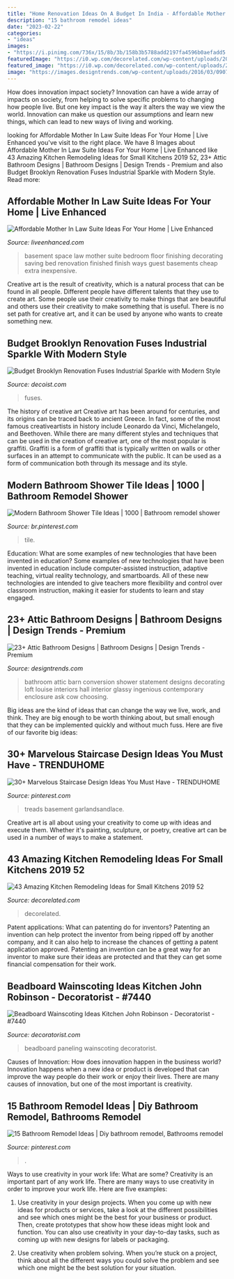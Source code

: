 ```yaml
---
title: "Home Renovation Ideas On A Budget In India - Affordable Mother In Law Suite Ideas For Your Home"
description: "15 bathroom remodel ideas"
date: "2023-02-22"
categories:
- "ideas"
images:
- "https://i.pinimg.com/736x/15/8b/3b/158b3b5788add2197fa4596b0aefadd5.jpg"
featuredImage: "https://i0.wp.com/decorelated.com/wp-content/uploads/2019/03/43-Amazing-Kitchen-Remodeling-Ideas-for-Small-Kitchens-2019-52.jpg?fit=948%2C1414&amp;ssl=1"
featured_image: "https://i0.wp.com/decorelated.com/wp-content/uploads/2019/03/43-Amazing-Kitchen-Remodeling-Ideas-for-Small-Kitchens-2019-52.jpg?fit=948%2C1414&amp;ssl=1"
image: "https://images.designtrends.com/wp-content/uploads/2016/03/09075342/Glassy-Attic-Bathroom-Design.jpg"
---
```



How does innovation impact society?
Innovation can have a wide array of impacts on society, from helping to solve specific problems to changing how people live. But one key impact is the way it alters the way we view the world. Innovation can make us question our assumptions and learn new things, which can lead to new ways of living and working.

	

		
looking for Affordable Mother In Law Suite Ideas For Your Home | Live Enhanced you've visit to the right place. We have 8 Images about Affordable Mother In Law Suite Ideas For Your Home | Live Enhanced like 43 Amazing Kitchen Remodeling Ideas for Small Kitchens 2019 52, 23+ Attic Bathroom Designs | Bathroom Designs | Design Trends - Premium and also Budget Brooklyn Renovation Fuses Industrial Sparkle with Modern Style. Read more:
		
    
## Affordable Mother In Law Suite Ideas For Your Home | Live Enhanced

<img loading=lazy src="http://www.liveenhanced.com/wp-content/uploads/2018/03/Mother-In-Law-Suite-7.jpg" onerror="this.onerror=null;this.src='https://tse2.mm.bing.net/th?id=OIP.sGF50PiPQdN39zfjn-1IKwHaFM&amp;pid=15.1';" alt="Affordable Mother In Law Suite Ideas For Your Home | Live Enhanced">

_Source: liveenhanced.com_

>basement space law mother suite bedroom floor finishing decorating saving bed renovation finished finish ways guest basements cheap extra inexpensive. 

	

Creative art is the result of creativity, which is a natural process that can be found in all people. Different people have different talents that they use to create art. Some people use their creativity to make things that are beautiful and others use their creativity to make something that is useful. There is no set path for creative art, and it can be used by anyone who wants to create something new.

    
## Budget Brooklyn Renovation Fuses Industrial Sparkle With Modern Style

<img loading=lazy src="https://cdn.decoist.com/wp-content/uploads/2015/09/Sliding-doors-save-up-precious-square-footage.jpg" onerror="this.onerror=null;this.src='https://tse3.mm.bing.net/th?id=OIP.bHEsvYSR3IMC1MBGMpAOaAHaLH&amp;pid=15.1';" alt="Budget Brooklyn Renovation Fuses Industrial Sparkle with Modern Style">

_Source: decoist.com_

>fuses. 

	

The history of creative art
Creative art has been around for centuries, and its origins can be traced back to ancient Greece. In fact, some of the most famous creativeartists in history include Leonardo da Vinci, Michelangelo, and Beethoven. While there are many different styles and techniques that can be used in the creation of creative art, one of the most popular is graffiti. Graffiti is a form of graffiti that is typically written on walls or other surfaces in an attempt to communicate with the public. It can be used as a form of communication both through its message and its style.

    
## Modern Bathroom Shower Tile Ideas | 1000 | Bathroom Remodel Shower

<img loading=lazy src="https://i.pinimg.com/736x/15/8b/3b/158b3b5788add2197fa4596b0aefadd5.jpg" onerror="this.onerror=null;this.src='https://tse1.mm.bing.net/th?id=OIP.w3hKIfbUsGFJtEQwnoT-nAHaJ3&amp;pid=15.1';" alt="Modern Bathroom Shower Tile Ideas | 1000 | Bathroom remodel shower">

_Source: br.pinterest.com_

>tile. 

	

Education: What are some examples of new technologies that have been invented in education?
Some examples of new technologies that have been invented in education include computer-assisted instruction, adaptive teaching, virtual reality technology, and smartboards. All of these new technologies are intended to give teachers more flexibility and control over classroom instruction, making it easier for students to learn and stay engaged.

    
## 23+ Attic Bathroom Designs | Bathroom Designs | Design Trends - Premium

<img loading=lazy src="https://images.designtrends.com/wp-content/uploads/2016/03/09075342/Glassy-Attic-Bathroom-Design.jpg" onerror="this.onerror=null;this.src='https://tse4.mm.bing.net/th?id=OIP.lxOOGM8RtNiqCgRdjv2LLwHaKW&amp;pid=15.1';" alt="23+ Attic Bathroom Designs | Bathroom Designs | Design Trends - Premium">

_Source: designtrends.com_

>bathroom attic barn conversion shower statement designs decorating loft louise interiors hall interior glassy ingenious contemporary enclosure ask cow choosing. 

	

Big ideas are the kind of ideas that can change the way we live, work, and think. They are big enough to be worth thinking about, but small enough that they can be implemented quickly and without much fuss. Here are five of our favorite big ideas: 

    
## 30+ Marvelous Staircase Design Ideas You Must Have - TRENDUHOME

<img loading=lazy src="https://i.pinimg.com/736x/1d/3f/e7/1d3fe749f7983d43cc9772852e0573b3.jpg" onerror="this.onerror=null;this.src='https://tse4.mm.bing.net/th?id=OIP.YRDLF1LKhWukYl8U46gjXgAAAA&amp;pid=15.1';" alt="30+ Marvelous Staircase Design Ideas You Must Have - TRENDUHOME">

_Source: pinterest.com_

>treads basement garlandsandlace. 

	

Creative art is all about using your creativity to come up with ideas and execute them. Whether it's painting, sculpture, or poetry, creative art can be used in a number of ways to make a statement.

    
## 43 Amazing Kitchen Remodeling Ideas For Small Kitchens 2019 52

<img loading=lazy src="https://i0.wp.com/decorelated.com/wp-content/uploads/2019/03/43-Amazing-Kitchen-Remodeling-Ideas-for-Small-Kitchens-2019-52.jpg?fit=948%2C1414&amp;ssl=1" onerror="this.onerror=null;this.src='https://tse3.mm.bing.net/th?id=OIP.RLOCRVGrcUdajDm7IIheNAHaLD&amp;pid=15.1';" alt="43 Amazing Kitchen Remodeling Ideas for Small Kitchens 2019 52">

_Source: decorelated.com_

>decorelated. 

	

Patent applications: What can patenting do for inventors?
Patenting an invention can help protect the inventor from being ripped off by another company, and it can also help to increase the chances of getting a patent application approved. Patenting an invention can be a great way for an inventor to make sure their ideas are protected and that they can get some financial compensation for their work.

    
## Beadboard Wainscoting Ideas Kitchen John Robinson - Decoratorist - #7440

<img loading=lazy src="https://i0.wp.com/cdn.decoratorist.com/wp-content/uploads/beadboard-wainscoting-ideas-kitchen-john-robinson-28619.jpg?fit=1024%2C768&amp;ssl=1" onerror="this.onerror=null;this.src='https://tse1.mm.bing.net/th?id=OIP.17XGGRveh9pGLK-FDNt_rwHaFj&amp;pid=15.1';" alt="Beadboard Wainscoting Ideas Kitchen John Robinson - Decoratorist - #7440">

_Source: decoratorist.com_

>beadboard paneling wainscoting decoratorist. 

	

Causes of Innovation: How does innovation happen in the business world?
Innovation happens when a new idea or product is developed that can improve the way people do their work or enjoy their lives. There are many causes of innovation, but one of the most important is creativity.

    
## 15 Bathroom Remodel Ideas | Diy Bathroom Remodel, Bathrooms Remodel

<img loading=lazy src="https://i.pinimg.com/736x/85/dd/09/85dd09a410721b2daf6304f566fa7da8.jpg" onerror="this.onerror=null;this.src='https://tse2.mm.bing.net/th?id=OIP.Toqp-NrWewLfBRLt8xEtxwHaNL&amp;pid=15.1';" alt="15 Bathroom Remodel Ideas | Diy bathroom remodel, Bathrooms remodel">

_Source: pinterest.com_

>. 

	

Ways to use creativity in your work life: What are some?
Creativity is an important part of any work life. There are many ways to use creativity in order to improve your work life. Here are five examples: 
1. Use creativity in your design projects. When you come up with new ideas for products or services, take a look at the different possibilities and see which ones might be the best for your business or product. Then, create prototypes that show how these ideas might look and function. You can also use creativity in your day-to-day tasks, such as coming up with new designs for labels or packaging. 

2. Use creativity when problem solving. When you’re stuck on a project, think about all the different ways you could solve the problem and see which one might be the best solution for your situation.

